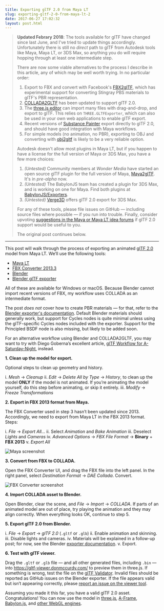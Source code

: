 ```yaml
---
title: Exporting glTF 2.0 from Maya LT
slug: exporting-gltf-2-0-from-maya-lt-2
date: 2017-06-27 17:02:32
layout: post.html
---
```


> **Updated Febrary 2018**: The tools available for glTF have changed since last June, and I've tried to update things accordingly. Unfortunately there is still no _direct_ path to glTF from Autodesk tools like Maya, Maya LT, or 3DS Max, so anything you do will require hopping through at least one intermediate step.
>
> There are now some viable alternatives to the process I describe in this article, any of which may be well worth trying. In no particular order:
>
> 1. Export to FBX and convert with Facebook's [FBX2glTF](https://github.com/facebookincubator/FBX2glTF), which has experimental support for converting Stingray PBS materials to glTF's PBR representation.
> 2. [COLLADA2GLTF](https://github.com/KhronosGroup/COLLADA2GLTF) has been updated to support glTF 2.0.
> 3. The [three.js editor](https://threejs.org/editor/) can import many files with drag-and-drop, and export to glTF. This relies on `THREE.GLTFExporter`, which can also be used in your own web applications to enable glTF export.
> 4. Recent versions of [Substance Painter](https://www.allegorithmic.com/products/substance-painter) export directly to glTF 2.0, and should have good integration with Maya workflows.
> 5. For simple models (no animation, no PBR), exporting to OBJ and converting with [obj2gltf](https://github.com/AnalyticalGraphicsInc/obj2gltf) is likely to be a very reliable option.
> 
> Autodesk doesn't allow most plugins in Maya LT, but if you happen to have a license for the full version of Maya or 3DS Max, you have a few more choices:
> 
> 1. *(Untested)* Community members at _Wonder Media_ have started an open source glTF plugin for the full version of Maya, [Maya2glTF](https://github.com/Ziriax/Maya2glTF). It's in _pre-alpha_ now.
> 2. *(Untested)* The BabylonJS team has created a plugin for 3DS Max, and is working on one for Maya. Find both plugins at [BabylonJS/Exporters](https://github.com/BabylonJS/Exporters).
> 3. *(Untested)* [Verge3D](https://www.soft8soft.com/) offers glTF 2.0 export for 3DS Max.
> 
> For any of these tools, please file issues on GitHub — including source files where possible — if you run into trouble. Finally, consider upvoting [suggestions in the Maya or Maya LT idea forums](https://mayafeedback.autodesk.com/forums/160514-ideas-for-maya-forum/suggestions/31932220-gltf-support-is-needed-for-vr-ar-industry) if glTF 2.0 support would be useful to you.
> 
> The original post continues below.

***

This post will walk through the process of exporting an animated [glTF 2.0](https://www.khronos.org/news/press/khronos-releases-gltf-2.0-specification) model from Maya LT. We’ll use the following tools:

* [Maya LT](https://www.autodesk.com/products/maya-lt/overview)
* [FBX Converter 2013.3](http://usa.autodesk.com/adsk/servlet/pc/item?siteID=123112&id=22694909)
* [Blender](https://www.blender.org/)
* [Blender glTF exporter](https://github.com/KhronosGroup/glTF-Blender-Exporter/)

All of these are available for Windows or macOS. Because Blender cannot import recent versions of FBX, my workflow uses COLLADA as an intermediate format.

The post _does not_ cover how to create PBR materials — for that, refer to the [Blender exporter's documentation](https://github.com/KhronosGroup/glTF-Blender-Exporter/blob/master/docs/user.md). Default Blender materials should generally work, but support for Cycles nodes is quite minimal unless using the glTF-specific Cycles nodes included with the exporter. Support for the Principled BSDF node is also missing, but likely to be added soon.

For an alternative workflow using Blender and COLLADA2GLTF, you may want to try with Diego Goberna’s excellent article, [glTF Workflow for A-Saturday-Night](https://blog.mozvr.com/a-saturday-night-gltf-workflow/), instead.

**1. Clean up the model for export.**

Optional steps to clean up geometry and history.

i. *Mesh* → *Cleanup*
ii. *Edit* → *Delete All by Type* → *History*, to clean up the model **ONLY** if the model is not animated. If you’re animating the model yourself, do this step before animating, or skip it entirely.
iii. *Modify* → *Freeze Transformations*

**2. Export in FBX 2013 format from Maya.**

The FBX Converter used in step 3 hasn’t been updated since 2013. Accordingly, we need to export from Maya LT in the FBX 2013 format. Steps:

i. *File* → *Export All...*
ii. Select *Animation* and *Bake Animation*
iii. Deselect *Lights* and *Cameras*
iv. *Advanced Options* → *FBX File Format* → **Binary** + **FBX 2013**
v. *Export All*

![Maya screenshot](/assets/images/2017/06/maya_export_2.png)

**3. Convert from FBX to COLLADA.**

Open the FBX Converter UI, and drag the FBX file into the left panel. In the right panel, select *Destination Format* → *DAE Collada*. Convert.

![FBX Converter screenshot](/assets/images/2017/06/fbx_converter.png)

**4. Import COLLADA asset to Blender.**

Open Blender, clear the scene, and *File* → *Import* → *COLLADA*. If parts of an animated model are out of place, try playing the animation and they may align correctly. When everything looks OK, continue to step 5.

**5. Export glTF 2.0 from Blender.**

i. *File* → *Export* → *glTF 2.0* (`.gltf` or `.glb`)
ii. Enable animation and skinning.
iii. Disable lights and cameras.
iv. Materials will be explained in a follow-up post; for now, see the Blender [exporter documentation](https://github.com/KhronosGroup/glTF-Blender-Exporter/blob/master/docs/user.md).
v. Export.

**6. Test with glTF viewer.**

Drag the `.gltf` or `.glb` file — and all other generated files, including `.bin` — into https://gltf-viewer.donmccurdy.com/ to preview them in three.js. If something is wrong, test the file on the [glTF Validator](http://github.khronos.org/glTF-Validator/). Invalid files should be reported as GitHub issues on the Blender exporter. If the file appears valid but isn’t appearing correctly, please [report an issue on the viewer tool](https://github.com/donmccurdy/three-gltf-viewer/issues/new).

Assuming you made it this far, you have a valid glTF 2.0 asset. Congratulations! You can now use the model in [three.js](https://threejs.org/docs/#examples/loaders/GLTF2Loader), [A-Frame](https://aframe.io/docs/0.5.0/components/gltf-model.html), [Babylon.js](https://github.com/BabylonJS/Babylon.js/tree/master/loaders/src/glTF), and [other WebGL engines](https://github.com/KhronosGroup/glTF#loaders-and-viewers).
